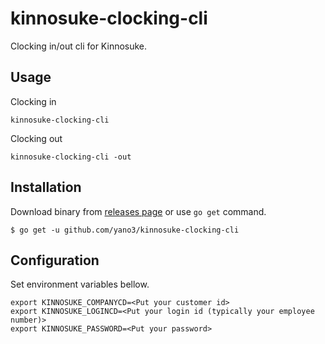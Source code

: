 # kinnosuke-clocking-cli
Clocking in/out cli for Kinnosuke.

## Usage

Clocking in

```
kinnosuke-clocking-cli
```

Clocking out

```
kinnosuke-clocking-cli -out
```

## Installation

Download binary from [releases page](https://github.com/yano3/kinnosuke-clocking-cli/releases) or use `go get` command.

```console
$ go get -u github.com/yano3/kinnosuke-clocking-cli
```

## Configuration

Set environment variables bellow.

```
export KINNOSUKE_COMPANYCD=<Put your customer id>
export KINNOSUKE_LOGINCD=<Put your login id (typically your employee number)>
export KINNOSUKE_PASSWORD=<Put your password>
```
